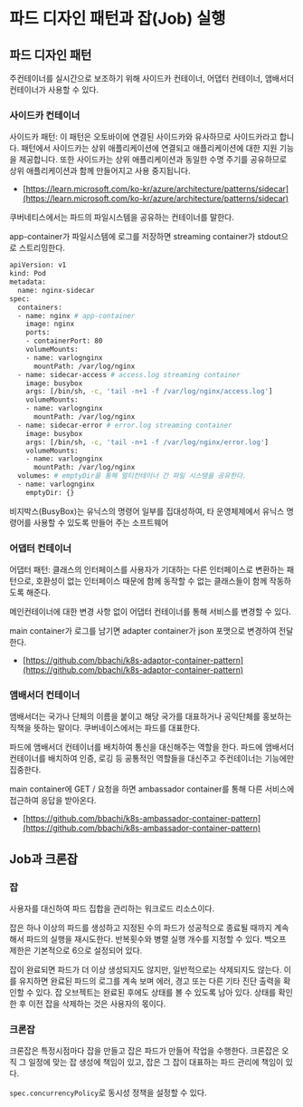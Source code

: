# 파드 디자인 패턴과 잡(Job) 실행
## 파드 디자인 패턴

주컨테이너를 실시간으로 보조하기 위해 사이드카 컨테이너, 어댑터 컨테이너, 앰배서더 컨테이너가 사용할 수 있다.

### 사이드카 컨테이너

사이드카 패턴: 이 패턴은 오토바이에 연결된 사이드카와 유사하므로 사이드카라고 합니다. 패턴에서 사이드카는 상위 애플리케이션에 연결되고 애플리케이션에 대한 지원 기능을 제공합니다. 또한 사이드카는 상위 애플리케이션과 동일한 수명 주기를 공유하므로 상위 애플리케이션과 함께 만들어지고 사용 중지됩니다.

- [https://learn.microsoft.com/ko-kr/azure/architecture/patterns/sidecar](https://learn.microsoft.com/ko-kr/azure/architecture/patterns/sidecar)

쿠버네티스에서는 파드의 파일시스템을 공유하는 컨테이너를 말한다.

app-container가 파일시스템에 로그를 저장하면 streaming container가 stdout으로 스트리밍한다.

```bash
apiVersion: v1
kind: Pod
metadata:
  name: nginx-sidecar
spec:
  containers:
  - name: nginx # app-container
    image: nginx
    ports:
    - containerPort: 80
    volumeMounts:
    - name: varlognginx
      mountPath: /var/log/nginx 
  - name: sidecar-access # access.log streaming container
    image: busybox
    args: [/bin/sh, -c, 'tail -n+1 -f /var/log/nginx/access.log']
    volumeMounts:
    - name: varlognginx
      mountPath: /var/log/nginx
  - name: sidecar-error # error.log streaming container
    image: busybox
    args: [/bin/sh, -c, 'tail -n+1 -f /var/log/nginx/error.log'] 
    volumeMounts:
    - name: varlognginx
      mountPath: /var/log/nginx
  volumes: # emptyDir을 통해 멀티컨테이너 간 파일 시스템을 공유한다.
  - name: varlognginx 
    emptyDir: {}
```

비지박스(BusyBox)는 유닉스의 명령어 일부를 집대성하여, 타 운영체제에서 유닉스 명령어를 사용할 수 있도록 만들어 주는 소프트웨어

### 어댑터 컨테이너

어댑터 패턴: 클래스의 인터페이스를 사용자가 기대하는 다른 인터페이스로 변환하는 패턴으로, 호환성이 없는 인터페이스 때문에 함께 동작할 수 없는 클래스들이 함께 작동하도록 해준다.

메인컨테이너에 대한 변경 사항 없이 어댑터 컨테이너를 통해 서비스를 변경할 수 있다.

main container가 로그를 남기면 adapter container가 json 포맷으로 변경하여 전달한다.

- [https://github.com/bbachi/k8s-adaptor-container-pattern](https://github.com/bbachi/k8s-adaptor-container-pattern)

### 앰배서더 컨테이너

앰배서더는 국가나 단체의 이름을 붙이고 해당 국가를 대표하거나 공익단체를 홍보하는 직책을 뜻하는 말이다. 쿠버네이스에서는 파드를 대표한다.

파드에 앰배서더 컨테이너를 배치하여 통신을 대신해주는 역할을 한다. 파드에 앰배서더 컨테이너를 배치하여 인증, 로깅 등 공통적인 역할들을 대신주고 주컨테이너는 기능에만 집중한다.

main container에 GET / 요청을 하면 ambassador container를 통해 다른 서비스에 접근하여 응답을 받아온다.

- [https://github.com/bbachi/k8s-ambassador-container-pattern](https://github.com/bbachi/k8s-ambassador-container-pattern)

## Job과 크론잡

### 잡

사용자를 대신하여 파드 집합을 관리하는 워크로드 리소스이다.

잡은 하나 이상의 파드를 생성하고 지정된 수의 파드가 성공적으로 종료될 때까지 계속해서 파드의 실행을 재시도한다. 반복횟수와 병렬 실행 개수를 지정할 수 있다. 백오프 제한은 기본적으로 6으로 설정되어 있다.

잡이 완료되면 파드가 더 이상 생성되지도 않지만, 일반적으로는 삭제되지도 않는다. 이를 유지하면 완료된 파드의 로그를 계속 보며 에러, 경고 또는 다른 기타 진단 출력을 확인할 수 있다. 잡 오브젝트는 완료된 후에도 상태를 볼 수 있도록 남아 있다. 상태를 확인한 후 이전 잡을 삭제하는 것은 사용자의 몫이다.

### 크론잡

크론잡은 특정시점마다 잡을 만들고 잡은 파드가 만들어 작업을 수행한다. 크론잡은 오직 그 일정에 맞는 잡 생성에 책임이 있고, 잡은 그 잡이 대표하는 파드 관리에 책임이 있다.

`spec.concurrencyPolicy`로 동시성 정책을 설정할 수 있다.

